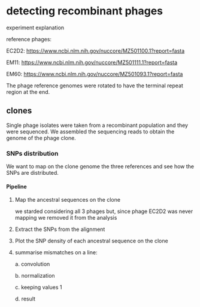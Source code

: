 # detecting recombinant phages

experiment explanation

reference phages:

EC2D2: https://www.ncbi.nlm.nih.gov/nuccore/MZ501100.1?report=fasta

EM11: https://www.ncbi.nlm.nih.gov/nuccore/MZ501111.1?report=fasta

EM60: https://www.ncbi.nlm.nih.gov/nuccore/MZ501093.1?report=fasta

The phage reference genomes were rotated to have the terminal repeat region at the end.

## clones

Single phage isolates were taken from a recombinant population and they were sequenced. We assembled the sequencing reads to obtain the genome of the phage clone.

### SNPs distribution

We want to map on the clone genome the three references and see how the SNPs are distributed.

#### Pipeline

1. Map the ancestral sequences on the clone

    we starded considering all 3 phages but, since phage EC2D2 was never mapping we removed it from the analysis

2. Extract the SNPs from the alignment

3. Plot the SNP density of each ancestral sequence on the clone

4. summarise mismatches on a line:

    a. convolution

    b. normalization

    c. keeping values 1

    d. result